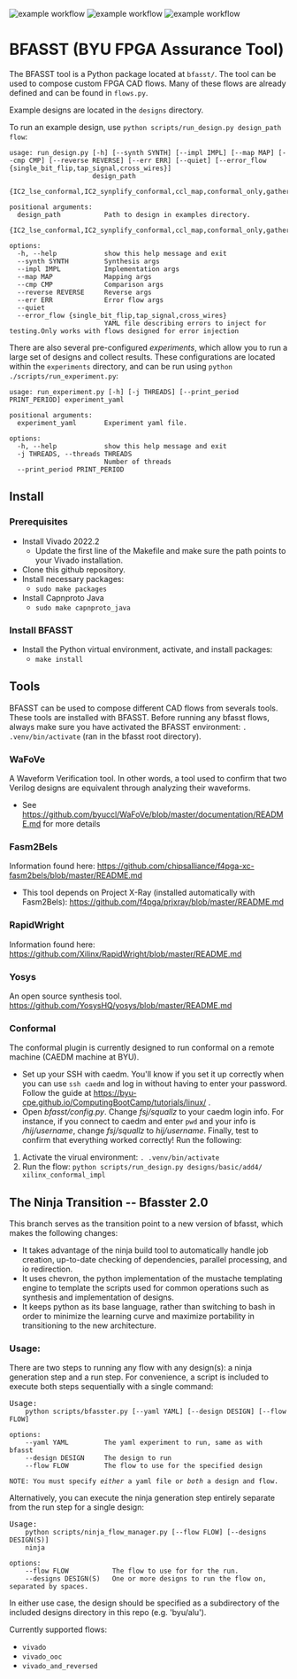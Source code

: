![example workflow](https://github.com/byuccl/bfasst/actions/workflows/python.yml/badge.svg)
![example workflow](https://github.com/byuccl/bfasst/actions/workflows/unittests.yml/badge.svg)
![example workflow](https://github.com/byuccl/bfasst/actions/workflows/weeklytests.yml/badge.svg)


# BFASST (BYU FPGA Assurance Tool)

The BFASST tool is a Python package located at `bfasst/`.  The tool can be used to compose custom FPGA CAD flows.  Many of these flows are already defined and can be found in `flows.py`.

Example designs are located in the `designs` directory.

To run an example design, use `python scripts/run_design.py design_path flow`:

```
usage: run_design.py [-h] [--synth SYNTH] [--impl IMPL] [--map MAP] [--cmp CMP] [--reverse REVERSE] [--err ERR] [--quiet] [--error_flow {single_bit_flip,tap_signal,cross_wires}]
                     design_path
                     {IC2_lse_conformal,IC2_synplify_conformal,ccl_map,conformal_only,gather_impl_data,structural_map,synplify_IC2_icestorm_onespin,xilinx,xilinx_and_reversed,xilinx_conformal,xilinx_conformal_impl,xilinx_ooc,xilinx_phys_netlist,xilinx_phys_netlist_cmp,xilinx_yosys_impl,xilinx_yosys_wafove,yosys_synplify_error_onespin,yosys_tech_lse_conformal,yosys_tech_synplify_conformal,yosys_tech_synplify_onespin}

positional arguments:
  design_path           Path to design in examples directory.
  {IC2_lse_conformal,IC2_synplify_conformal,ccl_map,conformal_only,gather_impl_data,structural_map,synplify_IC2_icestorm_onespin,xilinx,xilinx_and_reversed,xilinx_conformal,xilinx_conformal_impl,xilinx_ooc,xilinx_phys_netlist,xilinx_phys_netlist_cmp,xilinx_yosys_impl,xilinx_yosys_wafove,yosys_synplify_error_onespin,yosys_tech_lse_conformal,yosys_tech_synplify_conformal,yosys_tech_synplify_onespin}

options:
  -h, --help            show this help message and exit
  --synth SYNTH         Synthesis args
  --impl IMPL           Implementation args
  --map MAP             Mapping args
  --cmp CMP             Comparison args
  --reverse REVERSE     Reverse args
  --err ERR             Error flow args
  --quiet
  --error_flow {single_bit_flip,tap_signal,cross_wires}
                        YAML file describing errors to inject for testing.Only works with flows designed for error injection
```

There are also several pre-configured *experiments*, which allow you to run a large set of designs and collect results.  These configurations are located within the `experiments` directory, and can be run using `python ./scripts/run_experiment.py`:
```
usage: run_experiment.py [-h] [-j THREADS] [--print_period PRINT_PERIOD] experiment_yaml

positional arguments:
  experiment_yaml       Experiment yaml file.

options:
  -h, --help            show this help message and exit
  -j THREADS, --threads THREADS
                        Number of threads
  --print_period PRINT_PERIOD
```

## Install
### Prerequisites
* Install Vivado 2022.2
  * Update the first line of the Makefile and make sure the path points to your Vivado installation. 
* Clone this github repository. 
* Install necessary packages:
  * ```sudo make packages```
* Install Capnproto Java
  * ```sudo make capnproto_java```
### Install BFASST
* Install the Python virtual environment, activate, and install packages:
  * `make install`

## Tools
BFASST can be used to compose different CAD flows from severals tools.  These tools are installed with BFASST.
Before running any bfasst flows, always make sure you have activated the BFASST environment:
```. .venv/bin/activate``` (ran in the bfasst root directory).

### WaFoVe
A Waveform Verification tool. In other words, a tool used to confirm that two Verilog designs are equivalent through analyzing their waveforms.
  * See <https://github.com/byuccl/WaFoVe/blob/master/documentation/README.md> for more details

### Fasm2Bels
Information found here: <https://github.com/chipsalliance/f4pga-xc-fasm2bels/blob/master/README.md>
  * This tool depends on Project X-Ray (installed automatically with Fasm2Bels): <https://github.com/f4pga/prjxray/blob/master/README.md>

### RapidWright
Information found here: <https://github.com/Xilinx/RapidWright/blob/master/README.md>

### Yosys
An open source synthesis tool. <https://github.com/YosysHQ/yosys/blob/master/README.md>

### Conformal
The conformal plugin is currently designed to run conformal on a remote machine (CAEDM machine at BYU).
  * Set up your SSH with caedm. You'll know if you set it up correctly when you can use ```ssh caedm``` and log in without having to enter your password. Follow the guide at <https://byu-cpe.github.io/ComputingBootCamp/tutorials/linux/> .
  * Open _bfasst/config.py_. Change _fsj/squallz_ to your caedm login info. For instance, if you connect to caedm and enter ```pwd``` and your info is _/hij/username_, change _fsj/squallz_ to _hij/username_.
Finally, test to confirm that everything worked correctly! Run the following:
1. Activate the virual environment: ```. .venv/bin/activate```
2. Run the flow:  ```python scripts/run_design.py designs/basic/add4/ xilinx_conformal_impl```

## The Ninja Transition -- Bfasster 2.0
This branch serves as the transition point to a new version of bfasst, which makes the following changes:
* It takes advantage of the ninja build tool to automatically handle job creation, up-to-date checking of dependencies, parallel processing, and io redirection. 
* It uses chevron, the python implementation of the mustache templating engine to template the scripts used for common operations such as synthesis and implementation of designs.
* It keeps python as its base language, rather than switching to bash in order to minimize the learning curve and maximize portability in transitioning to the new architecture.

### Usage:

There are two steps to running any flow with any design(s): a ninja generation step and a run step. For convenience, a script is included to execute both steps sequentially with a single command:

<pre>Usage:<code>
    python scripts/bfasster.py [--yaml YAML] [--design DESIGN] [--flow FLOW]

options:
    --yaml YAML         The yaml experiment to run, same as with bfasst
    --design DESIGN     The design to run
    --flow FLOW         The flow to use for the specified design

NOTE: You must specify <em>either</em> a yaml file or <em>both</em> a design and flow.
</code></pre>

Alternatively, you can execute the ninja generation step entirely separate from the run step for a single design:

<pre>Usage:<code>
    python scripts/ninja_flow_manager.py [--flow FLOW] [--designs DESIGN(S)]
    ninja

options:
    --flow FLOW           The flow to use for for the run.
    --designs DESIGN(S)   One or more designs to run the flow on, separated by spaces.
</code></pre>
In either use case, the design should be specified as a subdirectory of the included designs directory in this repo (e.g. 'byu/alu').

Currently supported flows:
* `vivado`
* `vivado_ooc`
* `vivado_and_reversed`